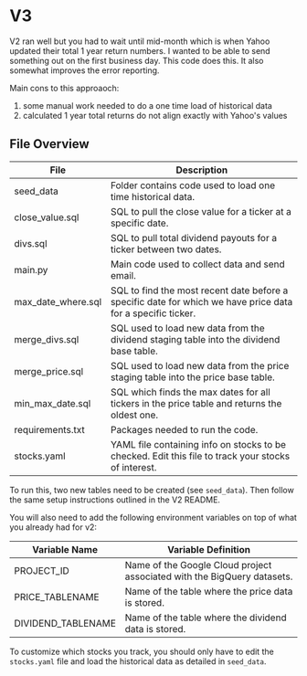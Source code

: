 # V3

V2 ran well but you had to wait until mid-month which is when Yahoo updated their total 1 year return numbers. I wanted to be able to send something out on the first business day. This code does this. It also somewhat improves the error reporting.

Main cons to this approaoch:
1) some manual work needed to do a one time load of historical data
2) calculated 1 year total returns do not align exactly with Yahoo's values

## File Overview
| File | Description |
|------|-------------|
| seed_data | Folder contains code used to load one time historical data. |
|  close_value.sql | SQL to pull the close value for a ticker at a specific date. |
| divs.sql | SQL to pull total dividend payouts for a ticker between two dates. |
| main.py | Main code used to collect data and send email. |
| max_date_where.sql | SQL to find the most recent date before a specific date for which we have price data for a specific ticker. |
| merge_divs.sql | SQL used to load new data from the dividend staging table into the dividend base table. |
| merge_price.sql | SQL used to load new data from the price staging table into the price base table. |
| min_max_date.sql | SQL which finds the max dates for all tickers in the price table and returns the oldest one. |
| requirements.txt | Packages needed to run the code. |
| stocks.yaml | YAML file containing info on stocks to be checked. Edit this file to track your stocks of interest. |

To run this, two new tables need to be created (see `seed_data`). Then follow the same setup instructions outlined in the V2 README.

You will also need to add the following environment variables on top of what you already had for v2:

| Variable Name | Variable Definition |
|---------------|---------------------|
| PROJECT_ID | Name of the Google Cloud project associated with the BigQuery datasets. |
| PRICE_TABLENAME | Name of the table where the price data is stored. |
| DIVIDEND_TABLENAME | Name of the table where the dividend data is stored. |

To customize which stocks you track, you should only have to edit the `stocks.yaml` file and load the historical data as detailed in `seed_data`.
